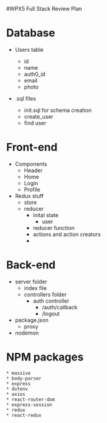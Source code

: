 #WPX5 Full Stack Review Plan

# Database

* Users table
    * id
    * name
    * auth0_id
    * email
    * photo

* .sql files
    * init.sql for schema creation
    * create_user
    * find user


# Front-end

* Components
    * Header
    * Home
    * Login
    * Profile
* Redux stuff
    * store
    * reducer
        * inital state
            * user 
        * reducer function
        * actions and action creators
        * 



# Back-end


* server folder
    * index file
    * controllers folder
        * auth controller
            * /auth/callback
            * /logout
* package.json
    * proxy
* nodemon


    

# NPM packages
    * massive
    * body-parser
    * express
    * dotenv
    * axios
    * react-router-dom
    * express-session
    * redux
    * react-redux